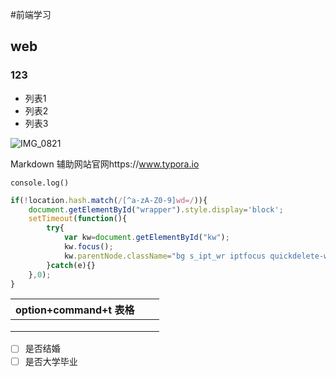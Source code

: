#前端学习

## web

### 123

- 列表1
- 列表2
- 列表3

![IMG_0821](/Users/shen/Desktop/xuexi/IMG_0821.jpg)



Markdown 辅助网站官网https://www.typora.io

`console.log()`

```javascript
if(!location.hash.match(/[^a-zA-Z0-9]wd=/)){
    document.getElementById("wrapper").style.display='block';
    setTimeout(function(){
        try{
            var kw=document.getElementById("kw");
            kw.focus();
			kw.parentNode.className="bg s_ipt_wr iptfocus quickdelete-wrap";
        }catch(e){}
    },0);
}
```

| option+command+t 表格 |      |      |
| :-------------------- | ---- | ---- |
|                       |      |      |
|                       |      |      |
|                       |      |      |

- [ ] 是否结婚
- [ ] 是否大学毕业